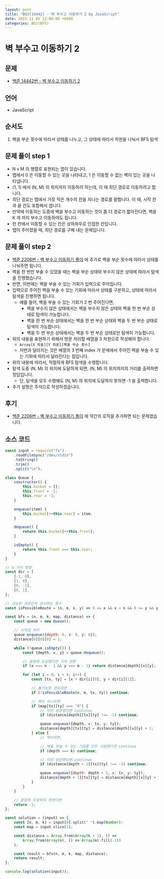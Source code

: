 ```yaml
---
layout: post
title: "BOJ[14442] - 벽 부수고 이동하기 2 by JavaScript"
date: 2021-11-05 12:00:00 +0900
categories: BOJ(BFS)
---
```


# 벽 부수고 이동하기 2

## 문제

- [백준 14442번 - 벽 부수고 이동하기 2](https://www.acmicpc.net/problem/14442)

## 언어

- JavaScript

## 순서도

1. 벽을 부순 횟수에 따라서 상태를 나누고, 그 상태에 따라서 차원을 나눠서 BFS 탐색

## 문제 풀이 step 1

- N x M 의 행렬로 표현되는 맵이 있습니다.
- 맵에서 0 은 이동할 수 있는 곳을 나타내고, 1 은 이동할 수 없는 벽이 있는 곳을 나타냅니다.
- (1, 1) 에서 (N, M) 의 위치까지 이동하려 하는데, 이 때 최단 경로로 이동하려고 합니다.
- 최단 경로는 맵에서 가장 적은 개수의 칸을 지나는 경로를 말합니다. 이 때, 시작 칸과 끝 칸도 포함해서 셉니다.
- 만약에 이동하는 도중에 벽을 부수고 이동하는 것이 좀 더 경로가 짧아진다면, 벽을 K 개 까지 부수고 이동하여도 됩니다.
- 한 칸에서 이동할 수 있는 칸은 상하좌우로 인접한 칸입니다.
- 맵이 주어졌을 때, 최단 경로를 구해 내는 문제입니다.

## 문제 풀이 step 2

- [백준 2206번 - 벽 부수고 이동하기 풀이](<https://qkrrlgh519.github.io/boj(bfs)/2021/11/04/BOJ-BFS-2206.html>) 에 추가로 벽을 부순 횟수에 따라서 상태를 나눠주면 됩니다.
- 벽을 한 번만 부술 수 있었을 때는 벽을 부순 상태와 부수지 않은 상태에 따라서 탐색을 진행했습니다.
- 반면, 이번에는 벽을 부술 수 있는 기회가 입력으로 주어집니다.
- 입력으로 주어진 벽을 부술 수 있는 기회에 따라서 상태를 구분하고, 상태에 따라서 탐색을 진행하면 됩니다.
  - 예를 들어, 벽을 부술 수 있는 기회가 2 번 주어진다면,
    - 벽을 부수지 않은 상태에서는 벽을 부수지 않은 상태와 벽을 한 번 부순 상태로 탐색이 가능합니다.
    - 벽을 한 번 부순 상태에서는 벽을 한 번 부순 상태와 벽을 두 번 부순 상태로 탐색이 가능합니다.
    - 벽을 두 번 부순 상태에서는 벽을 두 번 부순 상태로만 탐색이 가능합니다.
- 위의 내용을 표현하기 위해서 방문 처리할 배열을 3 차원으로 작성해야 합니다.
  - `Array[X 좌표][Y 좌표][벽을 부순 횟수]`
  - 저번과 달라지는 것은 배열의 3 번째 index 가 문제에서 주어진 벽을 부술 수 있는 기회에 따라서 달라진다는 점입니다.
- 위의 내용에 따라서, 적절하게 BFS 탐색을 수행합니다.
- 탐색 도중 (N, M) 의 위치에 도달하게 되면, (N, M) 의 위치까지의 거리를 출력하면 정답입니다.
  - 단, 탐색을 모두 수행해도 (N, M) 의 위치에 도달하지 못하면 -1 을 출력합니다.
- 추가 설명은 주석으로 작성하겠습니다.

## 후기

- [백준 2206번 - 벽 부수고 이동하기 풀이](<https://qkrrlgh519.github.io/boj(bfs)/2021/11/04/BOJ-BFS-2206.html>) 에 약간의 로직을 추가하면 되는 문제였습니다.

## 소스 코드

```javascript
const input = require("fs")
	.readFileSync("/dev/stdin")
	.toString()
	.trim()
	.split("\n");

class Queue {
	constructor() {
		this.bucket = [];
		this.front = -1;
		this.rear = -1;
	}

	enqueue(item) {
		this.bucket[++this.rear] = item;
	}

	dequeue() {
		return this.bucket[++this.front];
	}

	isEmpty() {
		return this.front === this.rear;
	}
}

// 4 가지 방향
const dir = [
	[-1, 0],
	[1, 0],
	[0, -1],
	[0, 1],
];

// 가능한 경로인지 검사하는 함수
const isPossibleRoute = (n, m, x, y) => 0 <= x && x < n && 0 <= y && y < m;

const bfs = (n, m, k, map, distance) => {
	const queue = new Queue();

	// 시작점 처리
	queue.enqueue({depth: 0, x: 0, y: 0});
	distance[0][0][0] = 1;

	while (!queue.isEmpty()) {
		const {depth, x, y} = queue.dequeue();

		// 끝점에 도달했다면 거리 반환
		if (x === n - 1 && y === m - 1) return distance[depth][x][y];

		for (let i = 0; i < 4; i++) {
			const [tx, ty] = [x + dir[i][0], y + dir[i][1]];

			// 불가능한 경로라면
			if (!isPossibleRoute(n, m, tx, ty)) continue;

			// 벽이 아니라면
			if (map[tx][ty] === "0") {
				// 이미 방문했다면 continue
				if (distance[depth][tx][ty] !== -1) continue;

				queue.enqueue({depth, x: tx, y: ty});
				distance[depth][tx][ty] = distance[depth][x][y] + 1;
			} else {
				// 벽이라면,

				// 벽을 부술 수 있는 기회를 모두 사용했다면 continue
				if (depth === k) continue;

				// 이미 방문했다면 continue
				if (distance[depth + 1][tx][ty] !== -1) continue;

				queue.enqueue({depth: depth + 1, x: tx, y: ty});
				distance[depth + 1][tx][ty] = distance[depth][x][y] + 1;
			}
		}
	}

	// 끝점에 도달하지 못한다면
	return -1;
};

const solution = (input) => {
	const [n, m, k] = input[0].split(" ").map(Number);
	const map = input.slice(1);

	const distance = Array.from(Array(k + 1), () =>
		Array.from(Array(n), () => Array(m).fill(-1))
	);

	const result = bfs(n, m, k, map, distance);
	return result;
};

console.log(solution(input));
```
